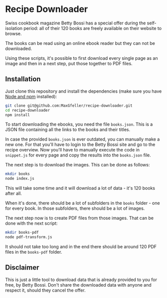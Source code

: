 # Recipe Downloader

Swiss cookbook magazine Betty Bossi has a special offer during the self-isolation
period: all of their 120 books are freely available on their website to browse.

The books can be read using an online ebook reader but they can not be downloaded.

Using these scripts, it's possible to first download every single page as an image
and then in a next step, put those together to PDF files.

## Installation

Just clone this repository and install the dependencies (make sure you have
[Node and npm](https://www.nodejs.org) installed):

```bash
git clone git@github.com:MaxGfeller/recipe-downloader.git
cd recipe-downloader
npm install
```

To start downloading the ebooks, you need the file `books.json`. This is a JSON file
containing all the links to the books and their titles.

In case the provided `books.json` is ever outdated, you can manually make a new one.
For that you'll have to login to the Betty Bossi site and go to the recipe overview.
Now you'll have to manually execute the code in `snippet.js` for every page and copy
the results into the `books.json` file.

The next step is to download the images. This can be done as follows:

```bash
mkdir books
node index.js
```

This will take some time and it will download a lot of data - it's 120 books after all.

When it's done, there should be a lot of subfolders in the `books` folder - one for
every book. In those subfolders, there should be a lot of images.

The next step now is to create PDF files from those images. That can be done with the
next script:

```bash
mkdir books-pdf
node pdf-transform.js
```

It should not take too long and in the end there should be around 120 PDF files in the
`books-pdf` folder.

## Disclaimer

This is just a little tool to download data that is already provided to you for free,
by Betty Bossi. Don't share the downloaded data with anyone and respect it, should they
cancel the offer.

